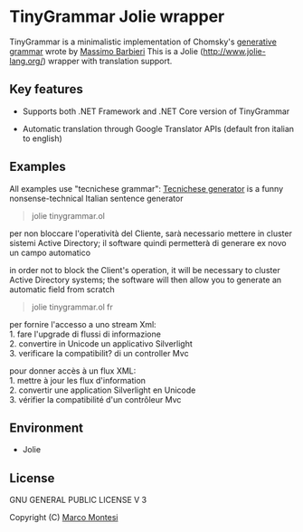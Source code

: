 TinyGrammar Jolie wrapper
=========================

TinyGrammar is a minimalistic implementation of Chomsky's [generative grammar](https://en.wikipedia.org/wiki/Generative_grammar) wrote by [Massimo Barbieri](http://www.massimobarbieri.it)
This is a Jolie (http://www.jolie-lang.org/) wrapper with translation support.

## Key features

* Supports both .NET Framework and .NET Core version of TinyGrammar

* Automatic translation through Google Translator APIs (default fron italian to english)

## Examples
All examples use "tecnichese grammar":
[Tecnichese generator](http://massimobarbieri.it/it/Tecnichese) is a funny nonsense-technical Italian sentence generator

> jolie tinygrammar.ol

per non bloccare l'operatività del Cliente, sarà necessario mettere in cluster sistemi Active Directory; il software quindi permetterà di generare ex novo un campo automatico

in order not to block the Client's operation, it will be necessary to cluster Active Directory systems;
the software will then allow you to generate an automatic field from scratch

> jolie tinygrammar.ol fr

per fornire l'accesso a uno stream Xml:<br/> 1. fare l'upgrade di flussi di informazione<br/> 2. convertire in Unicode un applicativo Silverlight<br/> 3. verificare la compatibilit? di un controller Mvc

pour donner accès à un flux XML: <br/> 1. mettre à jour les flux d'information <br/> 2. convertir une application Silverlight en Unicode <br/> 3. vérifier la compatibilité d'un contrôleur
Mvc

## Environment

* Jolie

## License

GNU GENERAL PUBLIC LICENSE V 3

Copyright (C) [Marco Montesi](http://mmontesi.blogspot.it/)
